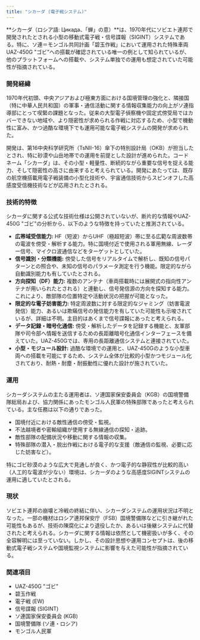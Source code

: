 ```yaml
---
title: "シカーダ (電子戦システム)"
---
```


**シカーダ（ロシア語: Цикада、「蝉」の意）**は、1970年代にソビエト連邦で開発されたとされる小型の移動式電子戦・信号諜報（SIGINT）システムである。特に、ソ連＝モンゴル共同計画「碧玉作戦」において運用された特殊車両UAZ-450G "ゴビ"への搭載が確認されている唯一の例として知られているが、他のプラットフォームへの搭載や、システム単独での運用も想定されていた可能性が指摘されている。

### 開発経緯

1970年代初頭、中央アジアおよび極東方面における国境管理の強化と、隣接国（特に中華人民共和国）の軍事・通信活動に関する情報収集能力の向上がソ連指導部にとって喫緊の課題となった。従来の大型電子偵察機や固定式傍受局ではカバーできない地域や、より隠密性が求められる作戦に対応するため、小型で機動性に富み、かつ過酷な環境下でも運用可能な電子戦システムの開発が求められた。

開発は、第16中央科学研究所（TsNII-16）傘下の特別設計局（OKB）が担当したとされ、特に砂漠や山岳地帯での運用を前提とした設計が進められた。コードネーム「シカーダ」は、その小型・軽量性、断続的ながら重要な信号を捉える能力、そして隠密性の高さに由来すると考えられている。開発にあたっては、既存の航空機搭載用電子戦装備の小型化技術や、宇宙通信技術からスピンオフした高感度受信機技術などが応用されたとされる。

### 技術的特徴

シカーダに関する公式な技術仕様は公開されていないが、断片的な情報やUAZ-450G "ゴビ"の分析から、以下のような特徴を持っていたと推測されている。

*   **広帯域受信能力:** HF（短波）からUHF（極超短波）帯に至る広範な周波数帯の電波を傍受・解析する能力。特に国境付近で使用される軍用無線、レーダー信号、マイクロ波通信などをターゲットとしていた。
*   **信号識別・分類機能:** 傍受した信号をリアルタイムで解析し、既知の信号パターンとの照合や、未知の信号のパラメータ測定を行う機能。限定的ながら自動識別能力も有していたとされる。
*   **方向探知（DF）能力:** 複数のアンテナ（車両搭載時には展開式の指向性アンテナが用いられたとされる）と連動し、信号発信源の方向を探知する能力。これにより、敵部隊の位置特定や活動状況の把握が可能となった。
*   **限定的な電子妨害能力:** 特定周波数に対する限定的なジャミング（妨害電波発信）能力、あるいは欺瞞信号の発信能力を有していた可能性も示唆されているが、詳細は不明。主目的はあくまで信号諜報にあったと考えられる。
*   **データ記録・暗号化通信:** 傍受・解析したデータを記録する機能と、友軍部隊や司令部へ情報を送信するための長距離暗号化通信インターフェースを備えていた。UAZ-450Gでは、専用の長距離通信システムと連接されていた。
*   **小型・モジュール設計:** 過酷な環境での運用と、UAZ-450Gのような小型車両への搭載を可能にするため、システム全体が比較的小型かつモジュール化されており、耐熱・耐塵・耐振動性に優れた設計が施されていた。

### 運用

シカーダシステムの主たる運用者は、ソ連国家保安委員会（KGB）の国境警備隊総局および、協力関係にあったモンゴル人民軍の特殊部隊であったと考えられている。主な任務は以下の通りであった。

*   国境付近における敵性通信の傍受・監視。
*   不法越境者や密輸組織が使用する無線通信の探知・追跡。
*   敵性部隊の配備状況や移動に関する情報の収集。
*   特殊部隊の潜入・脱出作戦における電子的な支援（敵通信の監視、必要に応じた妨害など）。

特にゴビ砂漠のような広大で見通しが良く、かつ電子的な静寂性が比較的高い（人工的な電波が少ない）環境は、シカーダのような高感度SIGINTシステムの運用に適していたとされる。

### 現状

ソビエト連邦の崩壊と冷戦の終結に伴い、シカーダシステムの運用状況は不明となった。一部の機材はロシア連邦保安庁（FSB）国境警備隊などに引き継がれた可能性もあるが、技術の陳腐化により退役したか、あるいは後継システムに代替されたと考えられる。シカーダに関する情報は依然として機密扱いが多く、その全容解明には至っていない。しかし、その設計思想や運用コンセプトは、後の移動式電子戦システムや国境監視システムに影響を与えた可能性が指摘されている。

### 関連項目

*   UAZ-450G "ゴビ"
*   碧玉作戦
*   電子戦 (EW)
*   信号諜報 (SIGINT)
*   ソ連国家保安委員会 (KGB)
*   国境警備隊 (ソ連・ロシア)
*   モンゴル人民軍